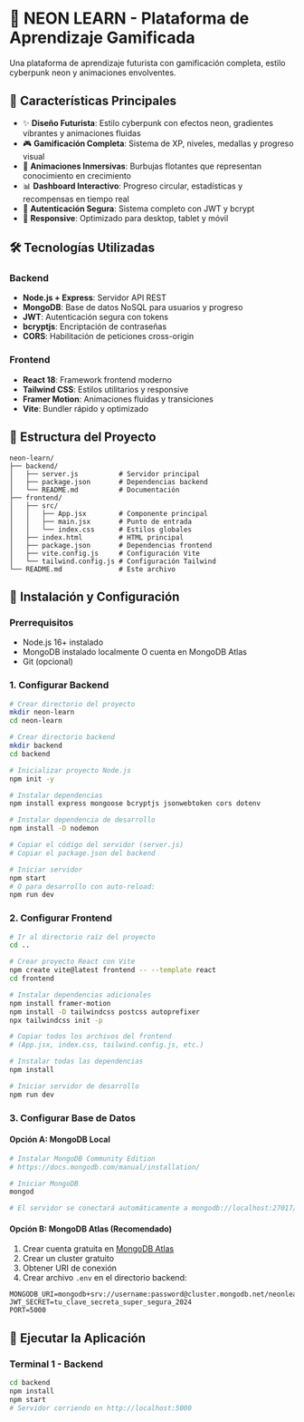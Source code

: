 # 🌟 NEON LEARN - Plataforma de Aprendizaje Gamificada

Una plataforma de aprendizaje futurista con gamificación completa, estilo cyberpunk neon y animaciones envolventes.

## 🚀 Características Principales

- ✨ **Diseño Futurista**: Estilo cyberpunk con efectos neon, gradientes vibrantes y animaciones fluidas
- 🎮 **Gamificación Completa**: Sistema de XP, niveles, medallas y progreso visual
- 🫧 **Animaciones Inmersivas**: Burbujas flotantes que representan conocimiento en crecimiento
- 📊 **Dashboard Interactivo**: Progreso circular, estadísticas y recompensas en tiempo real
- 🔐 **Autenticación Segura**: Sistema completo con JWT y bcrypt
- 📱 **Responsive**: Optimizado para desktop, tablet y móvil

## 🛠️ Tecnologías Utilizadas

### Backend
- **Node.js + Express**: Servidor API REST
- **MongoDB**: Base de datos NoSQL para usuarios y progreso
- **JWT**: Autenticación segura con tokens
- **bcryptjs**: Encriptación de contraseñas
- **CORS**: Habilitación de peticiones cross-origin

### Frontend
- **React 18**: Framework frontend moderno
- **Tailwind CSS**: Estilos utilitarios y responsive
- **Framer Motion**: Animaciones fluidas y transiciones
- **Vite**: Bundler rápido y optimizado

## 📂 Estructura del Proyecto

```
neon-learn/
├── backend/
│   ├── server.js          # Servidor principal
│   ├── package.json       # Dependencias backend
│   └── README.md          # Documentación
├── frontend/
│   ├── src/
│   │   ├── App.jsx        # Componente principal
│   │   ├── main.jsx       # Punto de entrada
│   │   └── index.css      # Estilos globales
│   ├── index.html         # HTML principal
│   ├── package.json       # Dependencias frontend
│   ├── vite.config.js     # Configuración Vite
│   └── tailwind.config.js # Configuración Tailwind
└── README.md              # Este archivo
```

## 🔧 Instalación y Configuración

### Prerrequisitos
- Node.js 16+ instalado
- MongoDB instalado localmente O cuenta en MongoDB Atlas
- Git (opcional)

### 1. Configurar Backend

```bash
# Crear directorio del proyecto
mkdir neon-learn
cd neon-learn

# Crear directorio backend
mkdir backend
cd backend

# Inicializar proyecto Node.js
npm init -y

# Instalar dependencias
npm install express mongoose bcryptjs jsonwebtoken cors dotenv

# Instalar dependencia de desarrollo
npm install -D nodemon

# Copiar el código del servidor (server.js)
# Copiar el package.json del backend

# Iniciar servidor
npm start
# O para desarrollo con auto-reload:
npm run dev
```

### 2. Configurar Frontend

```bash
# Ir al directorio raíz del proyecto
cd ..

# Crear proyecto React con Vite
npm create vite@latest frontend -- --template react
cd frontend

# Instalar dependencias adicionales
npm install framer-motion
npm install -D tailwindcss postcss autoprefixer
npx tailwindcss init -p

# Copiar todos los archivos del frontend
# (App.jsx, index.css, tailwind.config.js, etc.)

# Instalar todas las dependencias
npm install

# Iniciar servidor de desarrollo
npm run dev
```

### 3. Configurar Base de Datos

#### Opción A: MongoDB Local
```bash
# Instalar MongoDB Community Edition
# https://docs.mongodb.com/manual/installation/

# Iniciar MongoDB
mongod

# El servidor se conectará automáticamente a mongodb://localhost:27017/neonlearn
```

#### Opción B: MongoDB Atlas (Recomendado)
1. Crear cuenta gratuita en [MongoDB Atlas](https://www.mongodb.com/atlas)
2. Crear un cluster gratuito
3. Obtener URI de conexión
4. Crear archivo `.env` en el directorio backend:

```env
MONGODB_URI=mongodb+srv://username:password@cluster.mongodb.net/neonlearn
JWT_SECRET=tu_clave_secreta_super_segura_2024
PORT=5000
```

## 🚀 Ejecutar la Aplicación

### Terminal 1 - Backend
```bash
cd backend
npm install
npm start
# Servidor corriendo en http://localhost:5000
